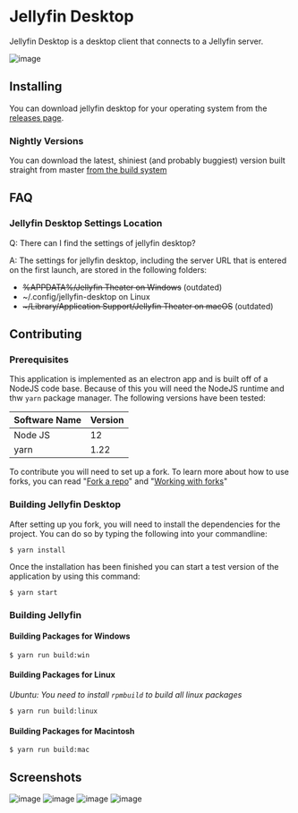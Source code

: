 # Jellyfin Desktop

Jellyfin Desktop is a desktop client that connects to a Jellyfin server.

![image](screenshots/Home.PNG)

## Installing
You can download jellyfin desktop for your operating system from the
[releases page](https://github.com/jellyfin/jellyfin-desktop/releases).

### Nightly Versions
You can download the latest, shiniest (and probably buggiest) version built straight from master
[from the build system](https://dev.azure.com/jellyfin-project/jellyfin/_build?definitionId=22&_a=summary&repositoryFilter=13&branchFilter=1835)

## FAQ
### Jellyfin Desktop Settings Location

Q: There can I find the settings of jellyfin desktop?

A: The settings for jellyfin desktop, including the server URL that is entered on the first launch, are
stored in the following folders:

- ~~%APPDATA%/Jellyfin Theater on Windows~~ (outdated)
- ~/.config/jellyfin-desktop on Linux
- ~~\~/Library/Application Support/Jellyfin Theater on macOS~~ (outdated)

## Contributing
### Prerequisites
This application is implemented as an electron app and is built off of 
a NodeJS code base. Because of this you will need the NodeJS runtime and
thw `yarn` package manager. The following versions have been tested: 

| Software Name | Version          |
| ------------- | ---------------- |
| Node JS       | 12               |
| yarn          | 1.22             |

To contribute you will need to set up a fork. To learn more about how to use forks, you can read
"[Fork a repo](https://help.github.com/en/github/getting-started-with-github/fork-a-repo)" and
"[Working with forks](https://help.github.com/en/github/collaborating-with-issues-and-pull-requests/working-with-forks)"

### Building Jellyfin Desktop
After setting up you fork, you will need to install the dependencies for the project. You can do so by
typing the following into your commandline:
```
$ yarn install
```

Once the installation has been finished you can start a test version of the application by using this
command:
```
$ yarn start
```

### Building Jellyfin

#### Building Packages for Windows

```$ yarn run build:win```

#### Building Packages for Linux
_Ubuntu: You need to install `rpmbuild` to build all linux packages_

```$ yarn run build:linux```

#### Building Packages for Macintosh

```$ yarn run build:mac```

## Screenshots

![image](screenshots/Login.PNG)
![image](screenshots/Movies.PNG)
![image](screenshots/TV_Shows.PNG)
![image](screenshots/Music.png)



